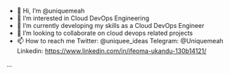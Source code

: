 - 👋 Hi, I’m @uniquemeah
- 👀 I’m interested in Cloud DevOps Engineering
- 🌱 I’m currently developing my skills as a Cloud DevOps Engineer
- 💞️ I’m looking to collaborate on cloud devops related projects
- 📫 How to reach me
Twitter: @uniquee_ideas 
Telegram: @Uniquemeah 
Linkedin: https://www.linkedin.com/in/ifeoma-ukandu-130b14121/

...

<!---
uniquemeah/uniquemeah is a ✨ special ✨ repository because its `README.md` (this file) appears on your GitHub profile.
You can click the Preview link to take a look at your changes.
--->
